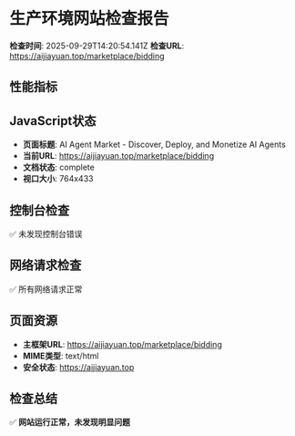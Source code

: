 # 生产环境网站检查报告

**检查时间**: 2025-09-29T14:20:54.141Z
**检查URL**: https://aijiayuan.top/marketplace/bidding

## 性能指标

## JavaScript状态
- **页面标题**: AI Agent Market - Discover, Deploy, and Monetize AI Agents
- **当前URL**: https://aijiayuan.top/marketplace/bidding
- **文档状态**: complete
- **视口大小**: 764x433

## 控制台检查
✅ 未发现控制台错误

## 网络请求检查
✅ 所有网络请求正常

## 页面资源
- **主框架URL**: https://aijiayuan.top/marketplace/bidding
- **MIME类型**: text/html
- **安全状态**: https://aijiayuan.top

## 检查总结
✅ **网站运行正常，未发现明显问题**